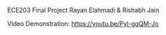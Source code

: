 ECE203 Final Project
Rayan Elahmadi & Rishabh Jain


Video Demonstration: 
https://youtu.be/Pyl-gqQM-Jo 
